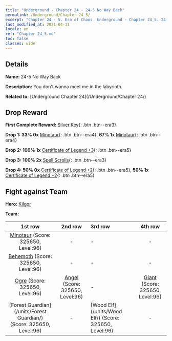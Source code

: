 ```yaml
---
title: "Underground - Chapter 24 - 24-5 No Way Back"
permalink: /Underground/Chapter 24_5/
excerpt: "Chapter 24 - 5. Era of Chaos  Underground - Chapter 24_5. 24-5 No Way Back"
last_modified_at: 2021-04-11
locale: en
ref: "Chapter 24_5.md"
toc: false
classes: wide
---
```


## Details

 **Name:** 24-5 No Way Back

 **Description:** You don't wanna meet me in the labyrinth.

 **Related to:** [Underground Chapter 24](/Underground/Chapter 24/)

## Drop Reward

 **First Complete Reward:** [Silver Key](/Items/con_693/){: .btn .btn--era3}

 **Drop 1:** **33% 0x** [Minotaur](/Items/unt_248/){: .btn .btn--era4}, **67% 1x** [Minotaur](/Items/unt_248/){: .btn .btn--era4}

 **Drop 2:** **100% 1x** [Certificate of Legend +3](/Items/mat_88/){: .btn .btn--era5}

 **Drop 3:** **100% 2x** [Spell Scrolls](/Items/con_694/){: .btn .btn--era3}

 **Drop 4:** **50% 0x** [Certificate of Legend +2](/Items/mat_81/){: .btn .btn--era5}, **50% 1x** [Certificate of Legend +2](/Items/mat_81/){: .btn .btn--era5}


## Fight against Team
 **Hero:** [Kilgor](/heroes/Kilgor/)

 **Team:**


  | 1st row | 2nd row | 3rd row | 4th row |
  |:----:|:----:|:----|:----:|
  | [Minotaur](/units/Minotaur/) (Score: 325650, Level:96)  | - | - | - |
  | [Behemoth](/units/Behemoth/) (Score: 325650, Level:96)  | - | - | - |
  | [Ogre](/units/Ogre/) (Score: 325650, Level:96)  | [Angel](/units/Angel/) (Score: 325650, Level:96)  | - | [Giant](/units/Giant/) (Score: 325650, Level:96)  |
  | [Forest Guardian](/units/Forest Guardian/) (Score: 325650, Level:96)  | - | [Wood Elf](/units/Wood Elf/) (Score: 325650, Level:96)  | - |


